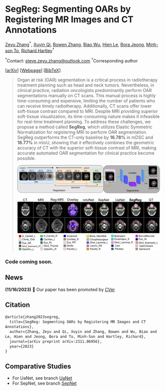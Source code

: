 # SegReg: Segmenting OARs by Registering MR Images and CT Annotations

[Zeyu Zhang](https://steve-zeyu-zhang.github.io)<sup>*</sup>, [Xuyin Qi](https://www.linkedin.com/in/xuyin-q-29672524a/), [Bowen Zhang](https://www.adelaide.edu.au/directory/b.zhang), [Biao Wu](https://scholar.google.com/citations?user=Y3SBBWMAAAAJ&hl=en), [Hien Le](https://iconcancercentre.com.au/doctor/hien-le), [Bora Jeong](https://www.linkedin.com/in/bora-jeong-5a3177231/), [Minh-son To](https://www.flinders.edu.au/people/minhson.to), [Richard Hartley](https://users.cecs.anu.edu.au/~hartley/)<sup>†</sup>

<sup>*</sup>Contact: steve.zeyu.zhang@outlook.com     <sup>†</sup>Corresponding author

[[arXiv](https://arxiv.org/abs/2311.06956)] [[Webpage](https://steve-zeyu-zhang.github.io/SegReg/)] [[BibTeX](https://steve-zeyu-zhang.github.io/SegReg/webpage/scholar.html)]

> Organ at risk (OAR) segmentation is a critical
              process in radiotherapy treatment planning such as head and
              neck tumors. Nevertheless, in clinical practice, radiation oncologists 
              predominantly perform OAR segmentations manually
              on CT scans. This manual process is highly time-consuming
              and expensive, limiting the number of patients who can receive
              timely radiotherapy. Additionally, CT scans offer lower soft-tissue
              contrast compared to MRI. Despite MRI providing superior
              soft-tissue visualization, its time-consuming nature makes it
              infeasible for real-time treatment planning. To address these
              challenges, we propose a method called <b>SegReg</b>, which utilizes
              Elastic Symmetric Normalization for registering MRI to perform
              OAR segmentation. SegReg outperforms the CT-only baseline
              by <b>16.78%</b> in mDSC and <b>18.77%</b> in mIoU, showing that it
              effectively combines the geometric accuracy of CT with the
              superior soft-tissue contrast of MRI, making accurate automated
              OAR segmentation for clinical practice become possible.
>
> ![pipeline](webpage/pipeline.svg)
>
> ![demo](webpage/demo.svg)

### Code coming soon.

## News

<b>(11/16/2023)</b> &#127881; Our paper has been promoted by <a href="https://wx.zsxq.com/mweb/views/topicdetail/topicdetail.html?topic_id=188418544524512&inviter_id=585252854845544&share_from=ShareToWechat&keyword=1499f4d11 ">CVer</a>

## Citation

```
@article{zhang2023segreg,
  title={SegReg: Segmenting OARs by Registering MR Images and CT Annotations},
  author={Zhang, Zeyu and Qi, Xuyin and Zhang, Bowen and Wu, Biao and Le, Hien and Jeong, Bora and To, Minh-Son and Hartley, Richard},
  journal={arXiv preprint arXiv:2311.06956},
  year={2023}
}
```

## Comparative Studies

- For UaNet, see branch [UaNet](https://github.com/steve-zeyu-zhang/SegReg/tree/UaNet)
- For SepNet, see branch [SepNet](https://github.com/steve-zeyu-zhang/SegReg/tree/SepNet)
